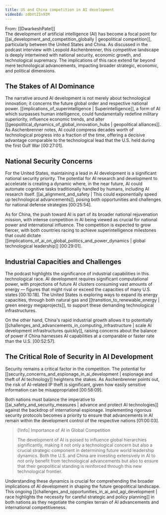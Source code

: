 ```yaml
---
title: US and China competition in AI development
videoId: zdbVtZIn9IM
---
```


From: [[DwarkeshPatel]] <br/> 
The development of artificial intelligence (AI) has become a focal point for [[ai_development_and_competition_globally | geopolitical competition]], particularly between the United States and China. As discussed in the podcast interview with Leopold Aschenbrenner, this competitive landscape is deeply intertwined with national security, economic growth, and technological supremacy. The implications of this race extend far beyond mere technological advancements, impacting broader strategic, economic, and political dimensions.

## The Stakes of AI Dominance

The narrative around AI development is not merely about technological innovation; it concerns the future global order and respective national power. [[implications_of_superintelligence | Superintelligence]], a form of AI which surpasses human intelligence, could fundamentally redefine military superiority, influence economic trends, and alter [[geopolitical_dynamics_of_global_innovation_hubs | geopolitical alliances]]. As Aschenbrenner notes, AI could compress decades worth of technological progress into a fraction of the time, offering a decisive advantage comparable to the technological lead that the U.S. held during the first Gulf War <a class="yt-timestamp" data-t="00:27:01">[00:27:01]</a>.

## National Security Concerns

For the United States, maintaining a lead in AI development is a significant national security priority. The potential for AI research and development to accelerate is creating a dynamic where, in the near future, AI could automate cognitive tasks traditionally handled by humans, including AI research itself. [[ai_alignment_and_safety | This could exponentially speed up technological advancements]], posing both opportunities and challenges for national defense strategies <a class="yt-timestamp" data-t="00:25:54">[00:25:54]</a>.

As for China, the push toward AI is part of its broader national rejuvenation mission, with intense competition in AI being viewed as crucial for national power and international influence. The competition is expected to grow fiercer, with both countries racing to achieve superintelligence milestones that could dictate [[implications_of_ai_on_global_politics_and_power_dynamics | global technological leadership]] <a class="yt-timestamp" data-t="00:29:01">[00:29:01]</a>.

## Industrial Capacities and Challenges

The podcast highlights the significance of industrial capabilities in this technological race. AI development requires significant computational power, with projections of future AI clusters consuming vast amounts of energy — figures that might rival or exceed the capacities of many U.S. states <a class="yt-timestamp" data-t="00:10:18">[00:10:18]</a>. The United States is exploring ways to expand its energy capacities, through both natural gas and [[transition_to_renewable_energy | green energy megaprojects]], to support these demanding technological infrastructures.

On the other hand, China's rapid industrial growth allows it to potentially [[challenges_and_advancements_in_computing_infrastructure | scale AI development infrastructures quickly]], raising concerns about the balance of power if China harnesses AI capabilities at a comparable or faster rate than the U.S. <a class="yt-timestamp" data-t="00:52:57">[00:52:57]</a>.

## The Critical Role of Security in AI Development

Security remains a critical factor in the competition. The potential for [[security_concerns_and_espionage_in_ai_development | espionage and theft of AI technology]] heightens the stakes. As Aschenbrenner points out, the risk of AI-related IP theft is significant, given how easily sensitive information can be misappropriated <a class="yt-timestamp" data-t="00:58:09">[00:58:09]</a>. 

Both nations must balance the imperative to [[ai_safety_and_security_measures | advance and protect AI technologies]] against the backdrop of international espionage. Implementing rigorous security protocols becomes a priority to ensure that advancements in AI remain within the development control of the respective nations <a class="yt-timestamp" data-t="01:00:03">[01:00:03]</a>.

> [!info] Importance of AI in Global Competition
> 
> The development of AI is poised to influence global hierarchies significantly, making it not only a technological concern but also a crucial strategic component in determining future world leadership dynamics. Both the U.S. and China are investing extensively in AI to not only benefit from technological advancements but also to ensure that their geopolitical standing is reinforced through this new technological frontier.

Understanding these dynamics is crucial for comprehending the broader implications of AI development in shaping the future geopolitical landscape. This ongoing [[challenges_and_opportunities_in_ai_and_agi_development | race highlights the necessity for careful strategic and policy planning]] in both nations as they negotiate the complex terrain of AI advancements and international competitiveness.